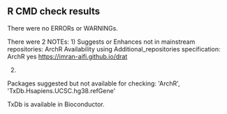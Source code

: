 ## R CMD check results

There were no ERRORs or WARNINGs. 

There were 2 NOTEs:
  1)
  Suggests or Enhances not in mainstream repositories:
    ArchR
  Availability using Additional_repositories specification:
    ArchR   yes   https://imran-aifi.github.io/drat
  
  2)
  Packages suggested but not available for checking:
    'ArchR', 'TxDb.Hsapiens.UCSC.hg38.refGene'
  
  TxDb is available in Bioconductor.
  